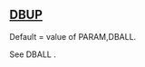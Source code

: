 ## [DBUP](https://nexus.hexagon.com/documentationcenter/bundle/MSC_Nastran_2022.4/page/Nastran_Combined_Book/qrg/parameters/TOC.DBUP.xhtml)

Default = value of PARAM,DBALL.

See  DBALL .

